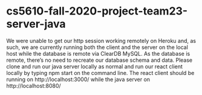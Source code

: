 # cs5610-fall-2020-project-team23-server-java

We were unable to get our http session working remotely on Heroku and, as such, we are currently running both the client and the server on the local host while the database is remote via ClearDB MySQL. As the database is remote, there’s no need to recreate our database schema and data. Please clone and run our java server locally as normal and run our react client locally by typing npm start on the command line. The react client should be running on http://localhost:3000/ while the java server on http://localhost:8080/ 
